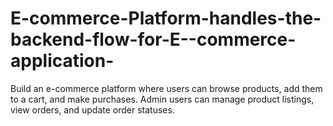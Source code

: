 # E-commerce-Platform-handles-the-backend-flow-for-E--commerce-application-
Build an e-commerce platform where users can browse products, add them to a cart, and make purchases. Admin users can manage product listings, view orders, and update order statuses.
